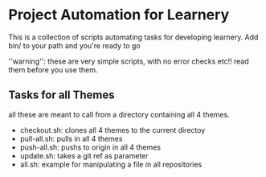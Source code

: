 
Project Automation for Learnery
===============================

This is a collection of scripts automating tasks for developing learnery.
Add bin/ to your path and you're ready to go

''warning'': these are very simple scripts, with no error checks etc!!
read them before you use them.

Tasks for all Themes
---------------------

all these are meant to call from a directory containing all 4 themes.

* checkout.sh: clones all 4 themes to the current directoy
* pull-all.sh: pulls in all 4 themes
* push-all.sh: pushs to origin in all 4 themes
* update.sh: takes a git ref as parameter
* all.sh: example for manipulating a file in all repositories
